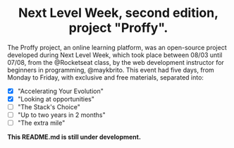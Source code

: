 <h1 align="center">Next Level Week, second edition, project "Proffy".</h1>

The Proffy project, an online learning platform, was an open-source project developed during Next Level Week, which took place between 08/03 until 07/08, from the @Rocketseat class, by the web development instructor for beginners in programming, @maykbrito.
This event had five days, from Monday to Friday, with exclusive and free materials, separated into:
- [x] "Accelerating Your Evolution"
- [x] "Looking at opportunities"
- [ ] "The Stack's Choice"
- [ ] "Up to two years in 2 months"
- [ ] "The extra mile"

**This README.md is still under development.**
